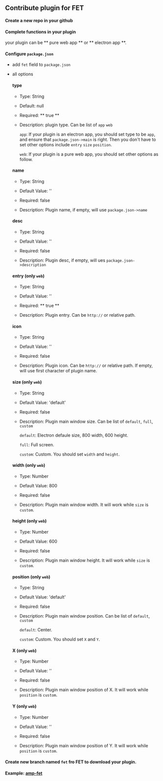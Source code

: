 Contribute plugin for FET
--------------------------------------------------
#### Create a new repo in your github


#### Complete functions in your plugin

your plugin can be ** pure web app ** or ** electron app **.

#### Configure `package.json`

* add `fet` field to `package.json`

* all options

	#### type

	* Type: String

	* Default: null

	* Required: ** true **

	* Description: plugin type. Can be list of `app` `web`

		`app`: If your plugin is an electron app, you should set type to be `app`, and ensure that `package.json->main` is right. Then you don't have to set other options include `entry` `size` `position`.

		`web`: If your plugin is a pure web app, you should set other options as follow.

	#### name

	* Type: String

	* Default Value: ''

	* Required: false

	* Description: Plugin name, if empty, will use `package.json->name`

	#### desc

	* Type: String

	* Default Value: ''

	* Required: false

	* Description: Plugin desc, if empty, will ues `package.json->description`

	#### entry (only `web`)

	* Type: String

	* Default Value: ''

	* Required: ** true **

	* Description: Plugin entry. Can be `http://` or relative path.

	#### icon

	* Type: String

	* Default Value: ''

	* Required: false

	* Description: Plugin icon. Can be `http://` or relative path. If empty, will use first character of plugin name.

	#### size (only `web`)

	* Type: String

	* Default Value: 'default'

	* Required: false

	* Description: Plugin main window size. Can be list of `default`, `full`, `custom`

		`default`: Electron defaule size, 800 width, 600 height.

		`full`: Full screen.

		`custom`: Custom. You should set `width` and `height`.

	#### width (only `web`)

	* Type: Number

	* Default Value: 800

	* Required: false

	* Description: Plugin main window width. It will work while `size` is `custom`.

	#### height (only `web`)

	* Type: Number

	* Default Value: 600

	* Required: false

	* Description: Plugin main window height. It will work while `size` is `custom`.

	#### position (only `web`)

	* Type: String

	* Default Value: 'default'

	* Required: false

	* Description: Plugin main window position. Can be list of `default`, `custom`

		`default`: Center.

		`custom`: Custom. You should set `X` and `Y`.

	#### X (only `web`)

	* Type: Number

	* Default Value: ''

	* Required: false

	* Description: Plugin main window position of X. It will work while `position` is `custom`.

	#### Y (only `web`)

	* Type: Number

	* Default Value: ''

	* Required: false

	* Description: Plugin main window position of Y. It will work while `position` is `custom`.

#### Create new branch named `fet` fro FET to download your plugin.

#### Example: [amp-fet](https://github.com/luoye-fe/amp-fet)
